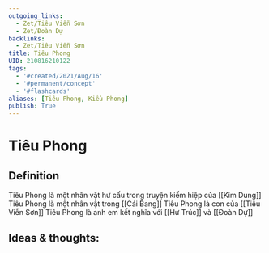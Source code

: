 ```yaml
---
outgoing_links:
  - Zet/Tiêu Viễn Sơn
  - Zet/Đoàn Dự
backlinks:
  - Zet/Tiêu Viễn Sơn
title: Tiêu Phong
UID: 210816210122
tags:
  - '#created/2021/Aug/16'
  - '#permanent/concept'
  - '#flashcards'
aliases: [Tiêu Phong, Kiều Phong]
publish: True
---
```

# Tiêu Phong

## Definition
Tiêu Phong là một nhân vật hư cấu trong truyện kiếm hiệp của [[Kim Dung]]
Tiêu Phong là một nhân vật trong [[Cái Bang]]
Tiêu Phong là con của [[Tiêu Viễn Sơn]]
Tiêu Phong là anh em kết nghĩa với [[Hư Trúc]] và [[Đoàn Dự]]


## Ideas & thoughts:
